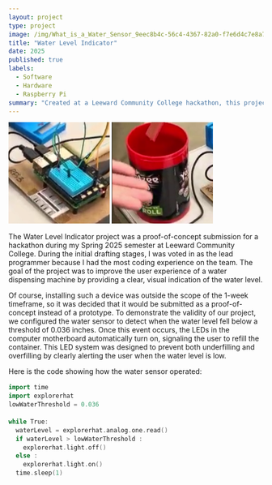 ```yaml
---
layout: project
type: project
image: /img/What_is_a_Water_Sensor_9eec8b4c-56c4-4367-82a0-f7e6d4c7e8a7.jpg
title: "Water Level Indicator"
date: 2025
published: true
labels:
  - Software
  - Hardware
  - Raspberry Pi
summary: "Created at a Leeward Community College hackathon, this project uses sensors and LED lights to signal low water levels in a dispensing machine for timely refills."
---
```


<div class="text-center p-4">
  <img width="200px" src="../img/Screenshot 2025-09-03 165311.png" class="img-thumbnail" >
  <img width="200px" src="../img/Screenshot 2025-09-03 165347.png" class="img-thumbnail" >
</div>

The Water Level Indicator project was a proof-of-concept submission for a hackathon during my Spring 2025 semester at Leeward Community College. During the initial drafting stages, I was voted in as the lead programmer because I had the most coding experience on the team. The goal of the project was to improve the user experience of a water dispensing machine by providing a clear, visual indication of the water level. 

Of course, installing such a device was outside the scope of the 1-week timeframe, so it was decided that it would be submitted as a proof-of-concept instead of a prototype. To demonstrate the validity of our project, we configured the water sensor to detect when the water level fell below a threshold of 0.036 inches. Once this event occurs, the LEDs in the computer motherboard automatically turn on, signaling the user to refill the container. This LED system was designed to prevent both underfilling and overfilling by clearly alerting the user when the water level is low.

Here is the code showing how the water sensor operated:

```cpp
import time
import explorerhat 
lowWaterThreshold = 0.036

while True:
  waterLevel = explorerhat.analog.one.read()
  if waterLevel > lowWaterThreshold :
    explorerhat.light.off()
  else :
    explorerhat.light.on()
  time.sleep(1)

```
